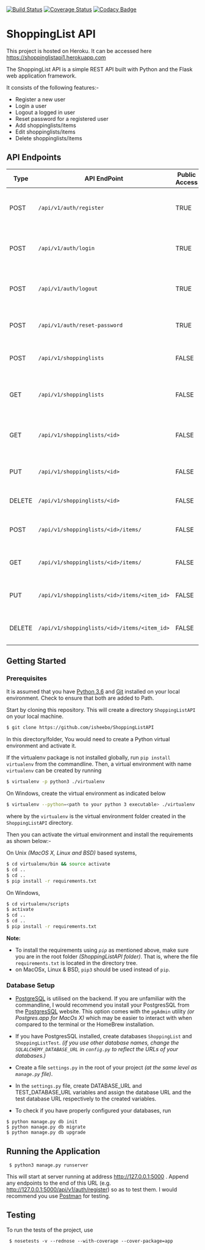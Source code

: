 [![Build Status](https://travis-ci.org/isheebo/ShoppingListAPI.svg?branch=master)](https://travis-ci.org/isheebo/ShoppingListAPI)
[![Coverage Status](https://coveralls.io/repos/github/isheebo/ShoppingListAPI/badge.svg?branch=master)](https://coveralls.io/github/isheebo/ShoppingListAPI?branch=master)
[![Codacy Badge](https://api.codacy.com/project/badge/Grade/a6c6f4fde53b4be18654832b16905249)](https://www.codacy.com/app/isheebo/ShoppingListAPI?utm_source=github.com&utm_medium=referral&utm_content=isheebo/ShoppingListAPI&utm_campaign=Badge_Grade)

# ShoppingList API

This project is hosted on Heroku. It can be accessed here
https://shoppinglistapi1.herokuapp.com

The ShoppingList API is a simple REST API built with Python and the Flask web
application framework.

It consists of the following features:-

* Register a new user
* Login a user
* Logout a logged in user
* Reset password for a registered user
* Add shoppinglists/items
* Edit shoppinglists/items
* Delete shoppinglists/items

## API Endpoints

| Type   | API EndPoint                                 | Public Access | Usage                                                   |
| ------ | -------------------------------------------- | ------------- | ------------------------------------------------------- |
| POST   | `/api/v1/auth/register`                      | TRUE          | Register a new user: requires an email and a password   |
| POST   | `/api/v1/auth/login`                         | TRUE          | Log in a registered user using their email and password |
| POST   | `/api/v1/auth/logout`                        | TRUE          | Use a generated authentication token to logout a user   |
| POST   | `/api/v1/auth/reset-password`                | TRUE          | Change the password for a registered user               |
| POST   | `/api/v1/shoppinglists`                      | FALSE         | Add a shopping list to a logged in user account         |
| GET    | `/api/v1/shoppinglists`                      | FALSE         | View all shopping lists associated with a user account  |
| GET    | `/api/v1/shoppinglists/<id>`                 | FALSE         | View the details of a shopping list specified by \<id\> |
| PUT    | `/api/v1/shoppinglists/<id>`                 | FALSE         | Edit the attributes of a shopping list using its \<id\> |
| DELETE | `/api/v1/shoppinglists/<id>`                 | FALSE         | Deletes shopping list with \<id\>                       |
| POST   | `/api/v1/shoppinglists/<id>/items/`          | FALSE         | Add item to the shopping list with that \<id\>          |
| GET    | `/api/v1/shoppinglists/<id>/items/`          | FALSE         | View all items in the shopping list with that \<id\>    |
| PUT    | `/api/v1/shoppinglists/<id>/items/<item_id>` | FALSE         | Edit a shopping list item specified by \<item_id\>      |
| DELETE | `/api/v1/shoppinglists/<id>/items/<item_id>` | FALSE         | Delete an item from the specified shopping list         |

## Getting Started

### Prerequisites

It is assumed that you have [Python 3.6](https://www.python.org) and
[Git](https://git-scm.com) installed on your local environment. Check to ensure
that both are added to Path.

Start by cloning this repository. This will create a directory `ShoppingListAPI`
on your local machine.

```sh
$ git clone https://github.com/isheebo/ShoppingListAPI
```

In this directory/folder, You would need to create a Python virtual environment and activate it.

If the virtualenv package is not installed globally, run `pip install virtualenv` from the commandline. Then, a
virtual environment with name `virtualenv` can be created by running

```sh
$ virtualenv -p python3 ./virtualenv
```

On Windows, create the virtual environment as indicated below

```sh
$ virtualenv --python=<path to your python 3 executable> ./virtualenv
```

where by the `virtualenv` is the virtual environment folder created in the
`ShoppingListAPI` directory.

Then you can activate the virtual environment and install the requirements as shown below:-

On Unix _(MacOS X, Linux and BSD)_ based systems,

```sh
$ cd virtualenv/bin && source activate
$ cd ..
$ cd ..
$ pip install -r requirements.txt
```

On Windows,

```sh
$ cd virtualenv/scripts
$ activate
$ cd ..
$ cd ..
$ pip install -r requirements.txt
```

**Note:**

* To install the requirements using _`pip`_ as mentioned above, make sure
  you are in the root folder _(ShoppingListAPI folder)_. That is, where the file `requirements.txt` is located in
  the directory tree.
* on MacOSx, Linux & BSD, `pip3` should be used instead of `pip`.

### Database Setup

* [PostgreSQL](https://www.postgresql.org) is utilised on the backend. If you
  are unfamiliar with the commandline, I would recommend you install your
  PostgresSQL from the [PostgresSQL](https://www.postgresql.org/download/)
  website. This option comes with the `pgAdmin` utility _(or Postgres.app for MacOs X)_ which may be easier to
  interact with when compared to the terminal or the HomeBrew installation.

* If you have PostgresSQL installed, create databases `ShoppingList` and
  `ShoppingListTest`. _(if you use other database names, change the
  `SQLALCHEMY_DATABASE_URL` in `config.py` to reflect the URLs of your
  databases.)_

* Create a file `settings.py` in the root of your project _(at the same level as
  `manage.py` file)_.

* In the `settings.py` file, create DATABASE_URL and TEST_DATABASE_URL variables
  and assign the database URL and the test database URL respectively to the
  created variables.

* To check if you have properly configured your databases, run

```
$ python manage.py db init
$ python manage.py db migrate
$ python manage.py db upgrade
```

## Running the Application

```
 $ python3 manage.py runserver
```

This will start at server running at address http://127.0.0.1:5000 . Append any
endpoints to the end of this URL (e.g.
http://127.0.0.1:5000/api/v1/auth/register) so as to test them. I would
recommend you use [Postman](https://www.getpostman.com) for testing.

## Testing

To run the tests of the project, use

```
 $ nosetests -v --rednose --with-coverage --cover-package=app
```
